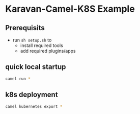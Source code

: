 # Karavan-Camel-K8S Example

## Prerequisits

- run `sh setup.sh` to
  - install required tools 
  - add required plugins/apps

## quick local startup

```bash
camel run *
```


## k8s deployment

```bash
camel kubernetes export *
```